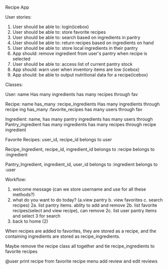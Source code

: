 Recipe App

User stories: 
1. User should be able to: login(icebox)
2. User should be able to: store favorite recipes
3. User should be able to: search based on ingredients in pantry
4. User should be able to: return recipes based on ingredients on hand
5. User should be able to: store local ingredients in their pantry
6. App should: remove ingredient from user's pantry when recipe is selected
7. User should be able to: access list of current pantry stock
8. App should: warn user when inventory items are low (icebox)
9. App should: be able to output nutritional data for a recipe(icebox)

Classes:

User: name
Has many ingredients
has many recipes through fav


Recipe: name
has_many :recipe_ingredients
Has many ingredients through recipe ing
has_many :favorite_recipes
has many users through fav

Ingredient: name, 
has many pantry ingredients
has many users through Pantry_ingredient
has many ingredients
has many recipes through recipe ingredient

Favorite Recipes: user_id, recipe_id
belongs to user

Recipe_Ingredient, recipe_id, ingredient_id
belongs to :recipe
belongs to :ingredient

Pantry_Ingredient, ingredient_id, user_id
belongs to :ingredient
belongs to :user


Workflow:
1. welcome message (can we store username and use for all these methods?)
2. what do you want to do today? (a.view pantry b. view favorites c. search recipes)
    2a. list pantry items. ablity to add and remove
    2b. list favorite recipes(select and view recipe), can remove
    2c. list user pantry items and select 3 for search
3. back to home (2)


When recipes are added to favorites, they are stored as a recipe, and the containing ingredients are stored as recipe_ingredients. 

Maybe remove the recipe class all together and tie recipe_ingredients to favorite recipes


@user
print recipe from favorite recipe menu
add review and edit reviews


